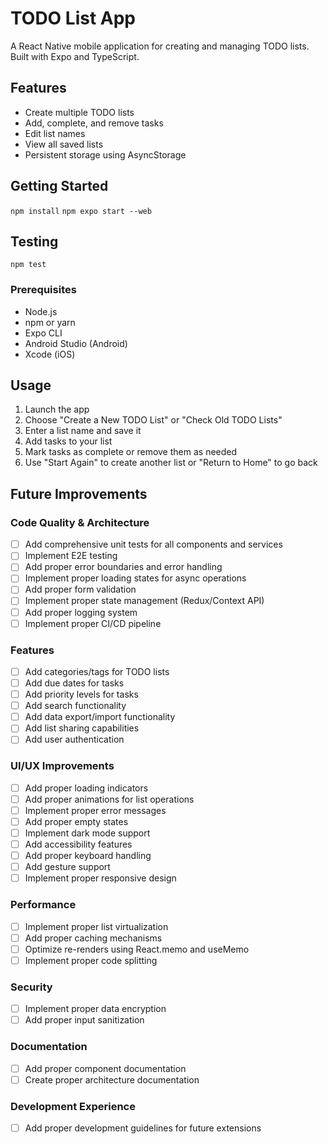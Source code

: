 # TODO List App

A React Native mobile application for creating and managing TODO lists. Built with Expo and TypeScript.

## Features

- Create multiple TODO lists
- Add, complete, and remove tasks
- Edit list names
- View all saved lists
- Persistent storage using AsyncStorage

## Getting Started

`npm install`
`npm expo start --web`

## Testing

`npm test`

### Prerequisites

- Node.js
- npm or yarn
- Expo CLI
- Android Studio (Android)
- Xcode (iOS)

## Usage

1. Launch the app
2. Choose "Create a New TODO List" or "Check Old TODO Lists"
3. Enter a list name and save it
4. Add tasks to your list
5. Mark tasks as complete or remove them as needed
6. Use "Start Again" to create another list or "Return to Home" to go back

## Future Improvements

### Code Quality & Architecture

- [ ] Add comprehensive unit tests for all components and services
- [ ] Implement E2E testing
- [ ] Add proper error boundaries and error handling
- [ ] Implement proper loading states for async operations
- [ ] Add proper form validation
- [ ] Implement proper state management (Redux/Context API)
- [ ] Add proper logging system
- [ ] Implement proper CI/CD pipeline

### Features

- [ ] Add categories/tags for TODO lists
- [ ] Add due dates for tasks
- [ ] Add priority levels for tasks
- [ ] Add search functionality
- [ ] Add data export/import functionality
- [ ] Add list sharing capabilities
- [ ] Add user authentication

### UI/UX Improvements

- [ ] Add proper loading indicators
- [ ] Add proper animations for list operations
- [ ] Implement proper error messages
- [ ] Add proper empty states
- [ ] Implement dark mode support
- [ ] Add accessibility features
- [ ] Add proper keyboard handling
- [ ] Add gesture support
- [ ] Implement proper responsive design

### Performance

- [ ] Implement proper list virtualization
- [ ] Add proper caching mechanisms
- [ ] Optimize re-renders using React.memo and useMemo
- [ ] Implement proper code splitting

### Security

- [ ] Implement proper data encryption
- [ ] Add proper input sanitization

### Documentation

- [ ] Add proper component documentation
- [ ] Create proper architecture documentation

### Development Experience

- [ ] Add proper development guidelines for future extensions
